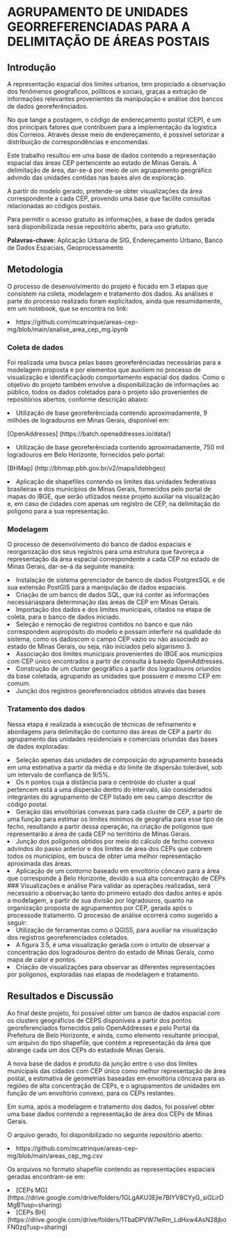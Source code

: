 # AGRUPAMENTO DE UNIDADES GEORREFERENCIADAS PARA A DELIMITAÇÃO DE ÁREAS POSTAIS 

## Introdução
<p> A representação espacial dos limites urbanos, tem propiciado a observação dos fenômenos geogŕaficos, políticos e sociais, graças a extração de informações relevantes provenientes da manipulação e análise dos bancos de dados georeferênciados. </p>

<p> No que tange a postagem, o código de endereçamento postal (CEP), é um dos principais fatores que contribuem para a implementação da logística dos Correios. Através desse meio de endereçamento, é possivel setorizar a distribuição de correspondências e encomendas. </p>

<p> Este trabalho resultou em uma base de dados contendo a representação espacial das áreas CEP pertencente ao estado de Minas Gerais. A delimitação de área, dar-se-á por meio de um agrupamento geográfico advindo das unidades contidas nas bases alvo de exploração.

<p> A partir do modelo gerado, pretende-se obter visualizações da área correspondente a cada CEP, provendo uma base que facilite consultas relacionadas ao códigos postais. </p>

<p> Para permitir o acesso gratuito às informações, a base de dados gerada será disponibilizada nesse repositório aberto, para uso gratuito. </p>
  
**Palavras-chave:** Aplicação Urbana de SIG, Endereçamento Urbano, Banco de Dados Espaciais, Geoprocessamento
  
 ## Metodologia
 <p> O processo de desenvolvimento do projeto é focado em 3 etapas que consistem na coleta, modelagem e tratamento dos dados. As análises e parte do processo realizado foram explicitados, ainda que resumidamente, em um notebook, que se encontra no link: </p>
 <li> https://github.com/mcatrinque/areas-cep-mg/blob/main/analise_area_cep_mg.ipynb</li> 
 
 ### Coleta de dados
Foi realizada uma busca pelas bases georeferênciadas necessárias para a modelagem proposta e por elementos que auxiliem no processo de visualização e identificaçãodo comportamento espacial dos dados. Como o objetivo do projeto também envolve a disponibilização de informações ao público, todos os dados coletados para o projeto são provenientes de repositórios abertos, conforme descrição abaixo: 
 <li> Utilização de base georeferênciada contendo aproximadamente, 9 milhões de logradouros em Minas Gerais, disponível em:
  <p> [OpenAddresses] (https://batch.openaddresses.io/data/)<p> </li>
 <li> Utilização de base georeferênciada contendo aproximadamente, 750 mil logradouros em Belo Horizonte, fornecidos pelo portal:
  <p> [BHMap] (http://bhmap.pbh.gov.br/v2/mapa/idebhgeo)<p> </li>
 <li> Aplicação de shapefiles contendo os limites das unidades federativas brasileiras e dos municípios de Minas Gerais, fornecidos pelo portal de mapas do IBGE, que serão utlizados nesse projeto auxiliar na visualização e, em caso de cidades com apenas um registro de CEP, na delimitação do polígono para a sua representação. </li>
 
 ### Modelagem
O processo de desenvolvimento do banco de dados espaciais e reorganização dos seus registros para uma estrutura que favoreça a representação da área espacial correspondente a cada CEP no estado de Minas Gerais, dar-se-á da seguinte maneira: 
<li> Instalação de sistema gerenciador de banco de dados PostgresSQL e de sua extensão PostGIS para a manipulação de dados espaciais. </li>
<li> Criação de um banco de dados SQL, que irá conter as informações necessáriaspara determinação das áreas de CEP em Minas Gerais. </li>
<li> Importação dos dados e dos limites municipais, citados na etapa de coleta, para o banco de dados iniciado. </li>
<li> Seleção e remoção de registros contidos no banco e que não correspondem aopropósito do modelo e possam interferir na qualidade do sistema, como os dadoscom o campo CEP vazio ou não associado ao estado de Minas Gerais, ou seja, não iniciados pelo algarismo 3. </li>
<li> Associação dos limites municipais provenientes do IBGE aos municipios com CEP único encontrados a partir de consulta à basedo OpenAddresses. </li>
<li> Construção de um cluster geográfico a partir dos logradouros oriundos da base coletada, agrupando as unidades que possuem o mesmo CEP em comum. </li>
<li> Junção dos registros georeferenciados obtidos através das bases </li>

### Tratamento dos dados
Nessa etapa é realizada a execução de técnicas de refinamento e abordagens para delimitação do contorno das áreas de CEP a partir do agrupamento das unidades residenciais e comerciais oriundas das bases de dados exploradas: 
<li> Seleção apenas das unidades de composição do agrupamento baseada em uma estimativa a partir da média e do limite de dispersão tolerável, sob um intervalo de confiança de 9/5%. </li>
<li> Os n pontos cuja a distância para o centróide do cluster a qual pertencem está a uma dispersão dentro do intervalo, são considerados integrantes do agrupamento de CEP listado em seu campo descritor de código postal. </li>
<li> Geração das envoltórias convexas para cada cluster de CEP, a partir de uma função para estimar os limites mínimos de geografia para esse tipo de fecho, resultando a partir dessa operação, na criação de polígonos que representarão a área de cada CEP no território de Minas Gerais. </li>
<li> Junção dos polígonos obtidos por meio do cálculo de fecho convexo advindos do passo anterior e dos limites de área dos CEPs que cobrem todos os municípios, em busca de obter uma melhor representação aproximada das áreas. </li>
<li> Aplicação de um contorno baseado em envoltório côncavo para a área que corresponde à Belo Horizonte, devido a sua alta concentração de CEPs </li>
### Visualizações e análise
Para validar as operações realizadas, será necessário a observação tanto do primeiro estado dos dados antes e após a modelagem, a partir de sua divisão por logradouros, quanto na organização proposta de agrupamentos por CEP, gerada após o processode tratamento. O processo de análise ocorrerá como sugerido a seguir:
<li> Utilização de ferramentas como o QGIS5, para auxiliar na visualização dos registros georeferenciados coletados. </li>
<li> A figura 3.5, é uma visualização gerada com o intuito de observar a concentração dos logradouros dentro do estado de Minas Gerais, como mapa de calor e pontos. </li>
<li> Criação de visualizações para observar as diferentes representações por polígonos, exploradas nas etapas de modelagem e tratamento. </li>

## Resultados e Discussão
<p> Ao final deste projeto, foi possível obter um banco de dados espacial com os clusters geográficos de CEPS disponíveis a partir dos pontos georeferenciados fornecidos pelo OpenAddresses e pelo Portal da Prefeitura de Belo Horizonte, e ainda, como elemento resultante principal, um arquivo do tipo shapefile, que contém a representação da área que abrange cada um dos CEPs do estadode Minas Gerais. </p>
<p> A nova base de dados é produto da junção entre o uso dos limites municipais das cidades com CEP único como melhor representação de área postal, a estimativa de geometrias baseadas em envoltória côncava para as regiões de alta concentração de CEPs, e o agrupamentos de unidades em função de um envoltório convexo, para os CEPs restantes. </p>
<p> Em suma, após a modelagem e tratamento dos dados, foi possível obter uma base dados contendo a representação de área dos CEPs de Minas Gerais. </p>
<p> O arquivo gerado, foi disponibilizado no seguinte repositório aberto: </p>
 <li> https://github.com/mcatrinque/areas-cep-mg/blob/main/areas_cep_mg.csv </li>
 
<p> Os arquivos no formato shapefile contendo as representações espaciais geradas encontram-se em: </p>
<li> [CEPs MG] (https://drive.google.com/drive/folders/1GLgAKU3Ejle7BIYV8CYyG_siGLirDMgB?usp=sharing) </li>
<li> [CEPs BH] (https://drive.google.com/drive/folders/1TbaDPVW7leRm_LdHxw4AsN28jboFN0zq?usp=sharing) </li>
